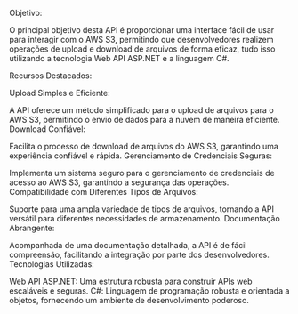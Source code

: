 Objetivo:

O principal objetivo desta API é proporcionar uma interface fácil de usar para interagir com o AWS S3, permitindo que desenvolvedores realizem operações de upload e download de arquivos de forma eficaz, tudo isso utilizando a tecnologia Web API ASP.NET e a linguagem C#.

Recursos Destacados:

Upload Simples e Eficiente:

A API oferece um método simplificado para o upload de arquivos para o AWS S3, permitindo o envio de dados para a nuvem de maneira eficiente.
Download Confiável:

Facilita o processo de download de arquivos do AWS S3, garantindo uma experiência confiável e rápida.
Gerenciamento de Credenciais Seguras:

Implementa um sistema seguro para o gerenciamento de credenciais de acesso ao AWS S3, garantindo a segurança das operações.
Compatibilidade com Diferentes Tipos de Arquivos:

Suporte para uma ampla variedade de tipos de arquivos, tornando a API versátil para diferentes necessidades de armazenamento.
Documentação Abrangente:

Acompanhada de uma documentação detalhada, a API é de fácil compreensão, facilitando a integração por parte dos desenvolvedores.
Tecnologias Utilizadas:

Web API ASP.NET: Uma estrutura robusta para construir APIs web escaláveis e seguras.
C#: Linguagem de programação robusta e orientada a objetos, fornecendo um ambiente de desenvolvimento poderoso.
